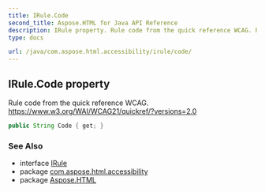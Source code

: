 ```yaml
---
title: IRule.Code
second_title: Aspose.HTML for Java API Reference
description: IRule property. Rule code from the quick reference WCAG. https//www.w3.org/WAI/WCAG21/quickref/versions2.0
type: docs

url: /java/com.aspose.html.accessibility/irule/code/
---
```

## IRule.Code property

Rule code from the quick reference WCAG. https://www.w3.org/WAI/WCAG21/quickref/?versions=2.0

```java
public String Code { get; }
```

### See Also

* interface [IRule](../)
* package [com.aspose.html.accessibility](../../../com.aspose.html.accessibility/)
* package [Aspose.HTML](../../../)
